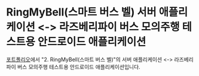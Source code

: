 # RingMyBell(스마트 버스 벨) 서버 애플리케이션 <-> 라즈베리파이 버스 모의주행 테스트용 안드로이드 애플리케이션
<a href="https://docs.google.com/document/d/1p27zb_eB1UUrV55By_oAZil4FEOA3l42BnmCWCqllMg/edit?usp=sharing" target="_blank">포트폴리오</a>에서 "2. RingMyBell(스마트 버스 벨)"의 서버 애플리케이션 <-> 라즈베리파이 버스 모의주행 테스트용 안드로이드 애플리케이션입니다.
